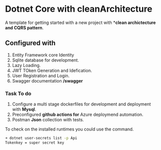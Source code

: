 # Dotnet Core with cleanArchitecture

A template for getting started with a new project with ***clean archictecture and CQRS pattern**.

## Configured with

1. Entity Framework core Identity
2. Sqlite database for development.
3. Lazy Loading.
4. JWT TOken Generation and Idefication.
5. User Registration and Login.
6. Swagger documentation **/swagger**

### Task To do

1. Configure a multi stage dockerfiles for development and deployment with **Mysql**.
2. Preconfigured **github actions for** Azure deploymend automation.
3. Postman **Json** collection with tests.

To check on the installed runtimes you could use the command.

```bash
➜ dotnet user-secrets list -p Api
Tokenkey = super secret key
```
